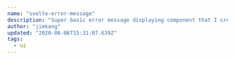 ```yaml
---
name: "svelte-error-message"
description: "Super basic error message displaying component that I created mostly to avoid having to copy everywhere."
author: "jimkang"
updated: "2020-06-06T15:31:07.639Z"
tags: 
  - ui
---
```

